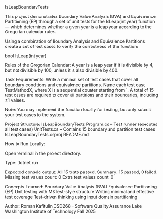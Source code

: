 IsLeapBoundaryTests

This project demonstrates Boundary Value Analysis (BVA) and Equivalence Partitioning (EP) through a set of unit tests for the IsLeap(int year) function — which determines whether a given year is a leap year according to the Gregorian calendar rules.

Using a combination of Boundary Analysis and Equivalence Partitions, create a set of test cases to verify the correctness of the function:

bool IsLeap(int year)

Rules of the Gregorian Calendar:
A year is a leap year if it is divisible by 4, but not divisible by 100, unless it is also divisible by 400.

Task Requirements:
Write a minimal set of test cases that cover all boundary conditions and equivalence partitions.
Name each test case TestMethodX, where X is a sequential counter starting from 1.
A total of 15 test cases are required to cover all partitions and their boundaries, including ±1 values.

Note:
You may implement the function locally for testing, but only submit your test cases to the system.

Project Structure:
IsLeapBoundaryTests
Program.cs – Test runner (executes all test cases)
UnitTests.cs – Contains 15 boundary and partition test cases
IsLeapBoundaryTests.csproj
README.md

How to Run Locally:

Open terminal in the project directory.

Type: dotnet run

Expected console output:
All 15 tests passed.
Summary: 15 passed, 0 failed.
Missing test values count: 0
Extra test values count: 0

Concepts Learned:
Boundary Value Analysis (BVA)
Equivalence Partitioning (EP)
Unit testing with MSTest-style structure
Writing minimal and effective test coverage
Test-driven thinking using input domain partitioning

Author:
Roman Kafitulin
CSD268 – Software Quality Assurance
Lake Washington Institute of Technology
Fall 2025
